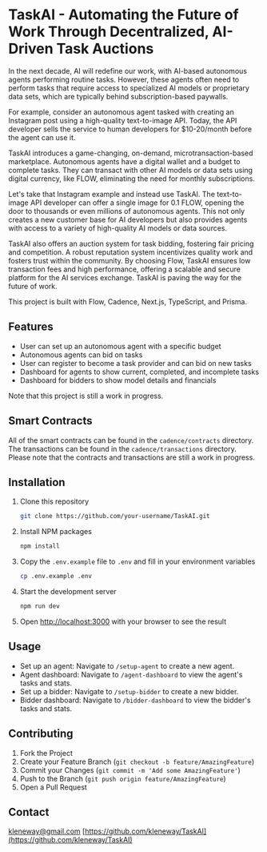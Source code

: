 # TaskAI - Automating the Future of Work Through Decentralized, AI-Driven Task Auctions

In the next decade, AI will redefine our work, with AI-based autonomous agents performing routine tasks. However, these agents often need to perform tasks that require access to specialized AI models or proprietary data sets, which are typically behind subscription-based paywalls.

For example, consider an autonomous agent tasked with creating an Instagram post using a high-quality text-to-image API. Today, the API developer sells the service to human developers for $10-20/month before the agent can use it.

TaskAI introduces a game-changing, on-demand, microtransaction-based marketplace. Autonomous agents have a digital wallet and a budget to complete tasks. They can transact with other AI models or data sets using digital currency, like FLOW, eliminating the need for monthly subscriptions.

Let's take that Instagram example and instead use TaskAI. The text-to-image API developer can offer a single image for 0.1 FLOW, opening the door to thousands or even millions of autonomous agents. This not only creates a new customer base for AI developers but also provides agents with access to a variety of high-quality AI models or data sources.

TaskAI also offers an auction system for task bidding, fostering fair pricing and competition. A robust reputation system incentivizes quality work and fosters trust within the community. By choosing Flow, TaskAI ensures low transaction fees and high performance, offering a scalable and secure platform for the AI services exchange. TaskAI is paving the way for the future of work.

This project is built with Flow, Cadence, Next.js, TypeScript, and Prisma.

## Features

- User can set up an autonomous agent with a specific budget
- Autonomous agents can bid on tasks
- User can register to become a task provider and can bid on new tasks
- Dashboard for agents to show current, completed, and incomplete tasks
- Dashboard for bidders to show model details and financials

Note that this project is still a work in progress.

## Smart Contracts

All of the smart contracts can be found in the `cadence/contracts` directory.
The transactions can be found in the `cadence/transactions` directory.
Please note that the contracts and transactions are still a work in progress.

## Installation

1. Clone this repository

   ```sh
   git clone https://github.com/your-username/TaskAI.git
   ```

2. Install NPM packages
   ```sh
   npm install
   ```
3. Copy the `.env.example` file to `.env` and fill in your environment variables
   ```sh
   cp .env.example .env
   ```
4. Start the development server
   ```sh
   npm run dev
   ```
5. Open [http://localhost:3000](http://localhost:3000) with your browser to see the result

## Usage

- Set up an agent: Navigate to `/setup-agent` to create a new agent.
- Agent dashboard: Navigate to `/agent-dashboard` to view the agent's tasks and stats.
- Set up a bidder: Navigate to `/setup-bidder` to create a new bidder.
- Bidder dashboard: Navigate to `/bidder-dashboard` to view the bidder's tasks and stats.

## Contributing

1. Fork the Project
2. Create your Feature Branch (`git checkout -b feature/AmazingFeature`)
3. Commit your Changes (`git commit -m 'Add some AmazingFeature'`)
4. Push to the Branch (`git push origin feature/AmazingFeature`)
5. Open a Pull Request

## Contact

kleneway@gmail.com
[https://github.com/kleneway/TaskAI](https://github.com/kleneway/TaskAI)

```

```
